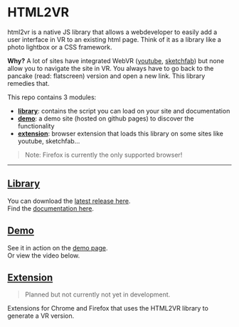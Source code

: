 
# HTML2VR

html2vr is a native JS library that allows a webdeveloper to easily add a user interface in VR to an existing html page. Think of it as a library like a photo lightbox or a CSS framework.

**Why?** A lot of sites have integrated WebVR ([youtube](https://youtube.com), [sketchfab](https://sketchfab.com)) but none allow you to navigate the site in VR. You always have to go back to the pancake (read: flatscreen) version and open a new link. This library remedies that.

This repo contains 3 modules:
- [**library**](./library): contains the script you can load on your site and documentation
- [**demo**](./demo): a demo site (hosted on github pages) to discover the functionality
- [**extension**](./extension): browser extension that loads this library on some sites like youtube, sketchfab...

> Note: Firefox is currently the only supported browser!

---

## [Library](./library)
You can download the [latest release here](https://github.com/tuur29/html2vr/releases).  
Find the [documentation here](./library>).

## [Demo](./demo)
See it in action on the [demo page](https://tuur29.github.io/html2vr/demo/site).  
Or view the video below.

## [Extension](./extension)
> Planned but not currently not yet in development.

Extensions for Chrome and Firefox that uses the HTML2VR library to generate a VR version.
